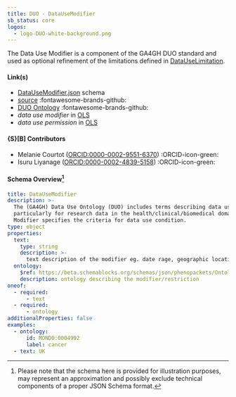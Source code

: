 ```yaml
---
title: DUO - DataUseModifier
sb_status: core
logos:
  - logo-DUO-white-background.png
---
```


The Data Use Modifier is a component of the GA4GH DUO standard and used
as optional refinement of the limitations defined in [DataUseLimitation](/schema_pages/DUO/DataUseLimitation/).

<!--more-->

#### Link(s)

* [DataUseModifier.json](/schema_files/json/DUO/DataUseModifier.json) schema
* [source](https://github.com/ga4gh-schemablocks/sb-duo) :fontawesome-brands-github:
* [DUO Ontology](https://github.com/EBISPOT/DUO) :fontawesome-brands-github:
* _data use modifier_ in [OLS](http://purl.obolibrary.org/obo/DUO_0000017)
* _data use permission_ in [OLS](http://purl.obolibrary.org/obo/DUO_0000001)

#### {S}[B] Contributors

* Melanie Courtot ([ORCID:0000-0002-9551-6370](https://orcid.org/0000-0002-9551-6370)) :ORCID-icon-green:
* Isuru Liyanage ([ORCID:0000-0002-4839-5158](https://orcid.org/0000-0002-4839-5158)) :ORCID-icon-green:

#### Schema Overview[^1]

<!--schema_block_start-->
```yaml
title: DataUseModifier
description: >-
  The (GA4GH) Data Use Ontology (DUO) includes terms describing data use conditions,
  particularly for research data in the health/clinical/biomedical domain.
  Modifier specifies the criteria for data use condition.
type: object
properties:
  text:
    type: string
    description: >-
      text description of the modifier eg. date rage, geographic location, user/institute (RI)
  ontology:
    $ref: https://beta.schemablocks.org/schemas/json/phenopackets/OntologyClass.json
    description: ontology describing the modifier/restriction
oneof:
  - required:
      - text
  - required:
      - ontology
additionalProperties: false
examples:
  - ontology:
      id: MONDO:0004992
      label: cancer
  - text: UK
```
<!--schema_block_end-->

[^1]: Please note that the schema here is provided for illustration purposes,
may represent an approximation and possibly exclude technical components of a
proper JSON Schema format.
